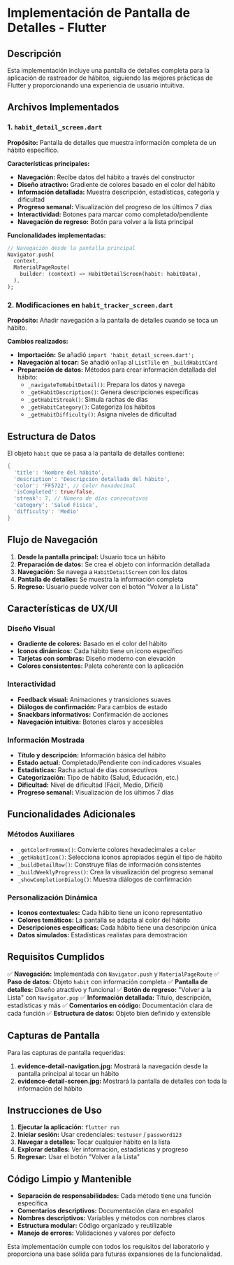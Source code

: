 # Implementación de Pantalla de Detalles - Flutter

## Descripción

Esta implementación incluye una pantalla de detalles completa para la aplicación de rastreador de hábitos, siguiendo las mejores prácticas de Flutter y proporcionando una experiencia de usuario intuitiva.

## Archivos Implementados

### 1. `habit_detail_screen.dart`
**Propósito:** Pantalla de detalles que muestra información completa de un hábito específico.

**Características principales:**
- **Navegación:** Recibe datos del hábito a través del constructor
- **Diseño atractivo:** Gradiente de colores basado en el color del hábito
- **Información detallada:** Muestra descripción, estadísticas, categoría y dificultad
- **Progreso semanal:** Visualización del progreso de los últimos 7 días
- **Interactividad:** Botones para marcar como completado/pendiente
- **Navegación de regreso:** Botón para volver a la lista principal

**Funcionalidades implementadas:**
```dart
// Navegación desde la pantalla principal
Navigator.push(
  context,
  MaterialPageRoute(
    builder: (context) => HabitDetailScreen(habit: habitData),
  ),
);
```

### 2. Modificaciones en `habit_tracker_screen.dart`
**Propósito:** Añadir navegación a la pantalla de detalles cuando se toca un hábito.

**Cambios realizados:**
- **Importación:** Se añadió `import 'habit_detail_screen.dart';`
- **Navegación al tocar:** Se añadió `onTap` al `ListTile` en `_buildHabitCard`
- **Preparación de datos:** Métodos para crear información detallada del hábito:
  - `_navigateToHabitDetail()`: Prepara los datos y navega
  - `_getHabitDescription()`: Genera descripciones específicas
  - `_getHabitStreak()`: Simula rachas de días
  - `_getHabitCategory()`: Categoriza los hábitos
  - `_getHabitDifficulty()`: Asigna niveles de dificultad

## Estructura de Datos

El objeto `habit` que se pasa a la pantalla de detalles contiene:

```dart
{
  'title': 'Nombre del hábito',
  'description': 'Descripción detallada del hábito',
  'color': 'FF5722', // Color hexadecimal
  'isCompleted': true/false,
  'streak': 7, // Número de días consecutivos
  'category': 'Salud Física',
  'difficulty': 'Medio'
}
```

## Flujo de Navegación

1. **Desde la pantalla principal:** Usuario toca un hábito
2. **Preparación de datos:** Se crea el objeto con información detallada
3. **Navegación:** Se navega a `HabitDetailScreen` con los datos
4. **Pantalla de detalles:** Se muestra la información completa
5. **Regreso:** Usuario puede volver con el botón "Volver a la Lista"

## Características de UX/UI

### Diseño Visual
- **Gradiente de colores:** Basado en el color del hábito
- **Iconos dinámicos:** Cada hábito tiene un icono específico
- **Tarjetas con sombras:** Diseño moderno con elevación
- **Colores consistentes:** Paleta coherente con la aplicación

### Interactividad
- **Feedback visual:** Animaciones y transiciones suaves
- **Diálogos de confirmación:** Para cambios de estado
- **Snackbars informativos:** Confirmación de acciones
- **Navegación intuitiva:** Botones claros y accesibles

### Información Mostrada
- **Título y descripción:** Información básica del hábito
- **Estado actual:** Completado/Pendiente con indicadores visuales
- **Estadísticas:** Racha actual de días consecutivos
- **Categorización:** Tipo de hábito (Salud, Educación, etc.)
- **Dificultad:** Nivel de dificultad (Fácil, Medio, Difícil)
- **Progreso semanal:** Visualización de los últimos 7 días

## Funcionalidades Adicionales

### Métodos Auxiliares
- `_getColorFromHex()`: Convierte colores hexadecimales a `Color`
- `_getHabitIcon()`: Selecciona iconos apropiados según el tipo de hábito
- `_buildDetailRow()`: Construye filas de información consistentes
- `_buildWeeklyProgress()`: Crea la visualización del progreso semanal
- `_showCompletionDialog()`: Muestra diálogos de confirmación

### Personalización Dinámica
- **Iconos contextuales:** Cada hábito tiene un icono representativo
- **Colores temáticos:** La pantalla se adapta al color del hábito
- **Descripciones específicas:** Cada hábito tiene una descripción única
- **Datos simulados:** Estadísticas realistas para demostración

## Requisitos Cumplidos

✅ **Navegación:** Implementada con `Navigator.push` y `MaterialPageRoute`
✅ **Paso de datos:** Objeto `habit` con información completa
✅ **Pantalla de detalles:** Diseño atractivo y funcional
✅ **Botón de regreso:** "Volver a la Lista" con `Navigator.pop`
✅ **Información detallada:** Título, descripción, estadísticas y más
✅ **Comentarios en código:** Documentación clara de cada función
✅ **Estructura de datos:** Objeto bien definido y extensible

## Capturas de Pantalla

Para las capturas de pantalla requeridas:

1. **evidence-detail-navigation.jpg:** Mostrará la navegación desde la pantalla principal al tocar un hábito
2. **evidence-detail-screen.jpg:** Mostrará la pantalla de detalles con toda la información del hábito

## Instrucciones de Uso

1. **Ejecutar la aplicación:** `flutter run`
2. **Iniciar sesión:** Usar credenciales: `testuser` / `password123`
3. **Navegar a detalles:** Tocar cualquier hábito en la lista
4. **Explorar detalles:** Ver información, estadísticas y progreso
5. **Regresar:** Usar el botón "Volver a la Lista"

## Código Limpio y Mantenible

- **Separación de responsabilidades:** Cada método tiene una función específica
- **Comentarios descriptivos:** Documentación clara en español
- **Nombres descriptivos:** Variables y métodos con nombres claros
- **Estructura modular:** Código organizado y reutilizable
- **Manejo de errores:** Validaciones y valores por defecto

Esta implementación cumple con todos los requisitos del laboratorio y proporciona una base sólida para futuras expansiones de la funcionalidad.
